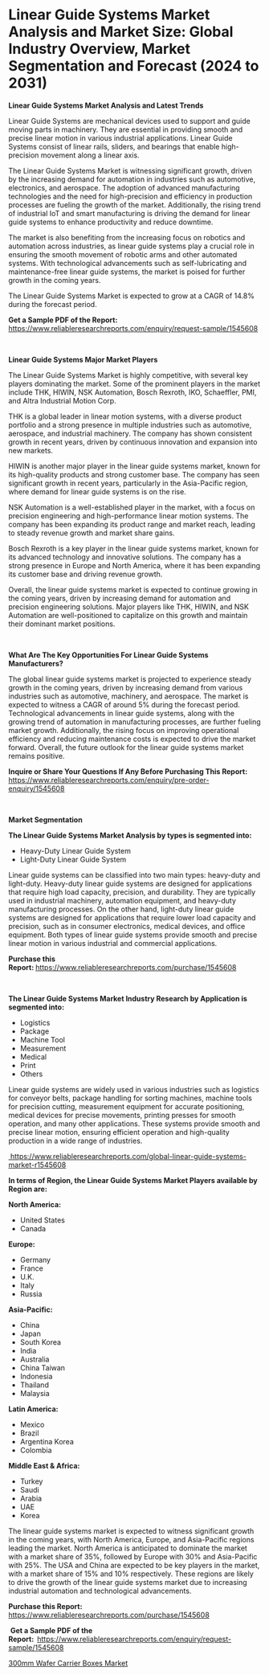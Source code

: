 <p><h1>Linear Guide Systems Market Analysis and Market Size: Global Industry Overview, Market Segmentation and Forecast (2024 to 2031)</h1></p><p><strong>Linear Guide Systems Market Analysis and Latest Trends</strong></p>
<p><p>Linear Guide Systems are mechanical devices used to support and guide moving parts in machinery. They are essential in providing smooth and precise linear motion in various industrial applications. Linear Guide Systems consist of linear rails, sliders, and bearings that enable high-precision movement along a linear axis.</p><p>The Linear Guide Systems Market is witnessing significant growth, driven by the increasing demand for automation in industries such as automotive, electronics, and aerospace. The adoption of advanced manufacturing technologies and the need for high-precision and efficiency in production processes are fueling the growth of the market. Additionally, the rising trend of industrial IoT and smart manufacturing is driving the demand for linear guide systems to enhance productivity and reduce downtime.</p><p>The market is also benefiting from the increasing focus on robotics and automation across industries, as linear guide systems play a crucial role in ensuring the smooth movement of robotic arms and other automated systems. With technological advancements such as self-lubricating and maintenance-free linear guide systems, the market is poised for further growth in the coming years.</p><p>The Linear Guide Systems Market is expected to grow at a CAGR of 14.8% during the forecast period.</p></p>
<p><strong>Get a Sample PDF of the Report:&nbsp;</strong> <a href="https://www.reliableresearchreports.com/enquiry/request-sample/1545608">https://www.reliableresearchreports.com/enquiry/request-sample/1545608</a></p>
<p>&nbsp;</p>
<p><strong>Linear Guide Systems Major Market Players</strong></p>
<p><p>The Linear Guide Systems Market is highly competitive, with several key players dominating the market. Some of the prominent players in the market include THK, HIWIN, NSK Automation, Bosch Rexroth, IKO, Schaeffler, PMI, and Altra Industrial Motion Corp.</p><p>THK is a global leader in linear motion systems, with a diverse product portfolio and a strong presence in multiple industries such as automotive, aerospace, and industrial machinery. The company has shown consistent growth in recent years, driven by continuous innovation and expansion into new markets.</p><p>HIWIN is another major player in the linear guide systems market, known for its high-quality products and strong customer base. The company has seen significant growth in recent years, particularly in the Asia-Pacific region, where demand for linear guide systems is on the rise.</p><p>NSK Automation is a well-established player in the market, with a focus on precision engineering and high-performance linear motion systems. The company has been expanding its product range and market reach, leading to steady revenue growth and market share gains.</p><p>Bosch Rexroth is a key player in the linear guide systems market, known for its advanced technology and innovative solutions. The company has a strong presence in Europe and North America, where it has been expanding its customer base and driving revenue growth.</p><p>Overall, the linear guide systems market is expected to continue growing in the coming years, driven by increasing demand for automation and precision engineering solutions. Major players like THK, HIWIN, and NSK Automation are well-positioned to capitalize on this growth and maintain their dominant market positions.</p></p>
<p>&nbsp;</p>
<p><strong>What Are The Key Opportunities For Linear Guide Systems Manufacturers?</strong></p>
<p><p>The global linear guide systems market is projected to experience steady growth in the coming years, driven by increasing demand from various industries such as automotive, machinery, and aerospace. The market is expected to witness a CAGR of around 5% during the forecast period. Technological advancements in linear guide systems, along with the growing trend of automation in manufacturing processes, are further fueling market growth. Additionally, the rising focus on improving operational efficiency and reducing maintenance costs is expected to drive the market forward. Overall, the future outlook for the linear guide systems market remains positive.</p></p>
<p><strong>Inquire or Share Your Questions If Any Before Purchasing This Report:</strong> <a href="https://www.reliableresearchreports.com/enquiry/pre-order-enquiry/1545608">https://www.reliableresearchreports.com/enquiry/pre-order-enquiry/1545608</a></p>
<p>&nbsp;</p>
<p><strong>Market Segmentation</strong></p>
<p><strong>The Linear Guide Systems Market Analysis by types is segmented into:</strong></p>
<p><ul><li>Heavy-Duty Linear Guide System</li><li>Light-Duty Linear Guide System</li></ul></p>
<p><p>Linear guide systems can be classified into two main types: heavy-duty and light-duty. Heavy-duty linear guide systems are designed for applications that require high load capacity, precision, and durability. They are typically used in industrial machinery, automation equipment, and heavy-duty manufacturing processes. On the other hand, light-duty linear guide systems are designed for applications that require lower load capacity and precision, such as in consumer electronics, medical devices, and office equipment. Both types of linear guide systems provide smooth and precise linear motion in various industrial and commercial applications.</p></p>
<p><strong>Purchase this Report:&nbsp;</strong><a href="https://www.reliableresearchreports.com/purchase/1545608">https://www.reliableresearchreports.com/purchase/1545608</a></p>
<p>&nbsp;</p>
<p><strong>The Linear Guide Systems Market Industry Research by Application is segmented into:</strong></p>
<p><ul><li>Logistics</li><li>Package</li><li>Machine Tool</li><li>Measurement</li><li>Medical</li><li>Print</li><li>Others</li></ul></p>
<p><p>Linear guide systems are widely used in various industries such as logistics for conveyor belts, package handling for sorting machines, machine tools for precision cutting, measurement equipment for accurate positioning, medical devices for precise movements, printing presses for smooth operation, and many other applications. These systems provide smooth and precise linear motion, ensuring efficient operation and high-quality production in a wide range of industries.</p></p>
<p><a href="https://www.reliableresearchreports.com/global-linear-guide-systems-market-r1545608">&nbsp;https://www.reliableresearchreports.com/global-linear-guide-systems-market-r1545608</a></p>
<p><strong>In terms of Region, the Linear Guide Systems Market Players available by Region are:</strong></p>
<p>
    <p> <strong> North America: </strong>
        <ul>
            <li>United States</li>
            <li>Canada</li>
        </ul>
        </p> 
    <p> <strong> Europe: </strong>
        <ul>
            <li>Germany</li>
            <li>France</li>
            <li>U.K.</li>
            <li>Italy</li>
            <li>Russia</li>
        </ul>
        </p> 
    <p> <strong> Asia-Pacific: </strong>
        <ul>
            <li>China</li>
            <li>Japan</li>
            <li>South Korea</li>
            <li>India</li>
            <li>Australia</li>
            <li>China Taiwan</li>
            <li>Indonesia</li>
            <li>Thailand</li>
            <li>Malaysia</li>
        </ul>
        </p> 
    <p> <strong> Latin America: </strong>
        <ul>
            <li>Mexico</li>
            <li>Brazil</li>
            <li>Argentina Korea</li>
            <li>Colombia</li>
        </ul>
        </p> 
    <p> <strong> Middle East & Africa: </strong>
        <ul>
            <li>Turkey</li>
            <li>Saudi</li>
            <li>Arabia</li>
            <li>UAE</li>
            <li>Korea</li>
        </ul>
    </p>
    </p>
<p><p>The linear guide systems market is expected to witness significant growth in the coming years, with North America, Europe, and Asia-Pacific regions leading the market. North America is anticipated to dominate the market with a market share of 35%, followed by Europe with 30% and Asia-Pacific with 25%. The USA and China are expected to be key players in the market, with a market share of 15% and 10% respectively. These regions are likely to drive the growth of the linear guide systems market due to increasing industrial automation and technological advancements.</p></p>
<p><strong>Purchase this Report: </strong><a href="https://www.reliableresearchreports.com/purchase/1545608">https://www.reliableresearchreports.com/purchase/1545608</a></p>
<p>&nbsp;<strong>Get a Sample PDF of the Report:&nbsp;&nbsp;</strong><a href="https://www.reliableresearchreports.com/enquiry/request-sample/1545608">https://www.reliableresearchreports.com/enquiry/request-sample/1545608</a></p>
<p><strong></strong></p>
<p><p><a href="https://spotless-saver-8fd.notion.site/300mm-Wafer-Carrier-Boxes-Market-Outlook-Industry-Overview-and-Forecast-2024-to-2031-3597b406592847768281846349340ece">300mm Wafer Carrier Boxes Market</a></p></p>
